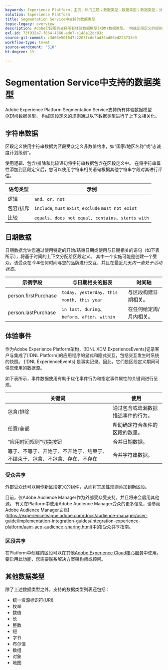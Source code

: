 ```yaml
---
keywords: Experience Platform；主页；热门主题；数据类型；数据类型；数据类型；分段数据类型；分段；分段服务；分段服务数据类型；
solution: Experience Platform
title: Segmentation Service中支持的数据类型
topic-legacy: overview
description: Adobe分段服务支持所有体验数据模型(XDM)数据类型。 构成区段定义的规则通过以下数据类型进行了上下文相关化。
exl-id: 73f932a7-f864-4566-ade7-c148a12dc83c
source-git-commit: c3d66e50f647c2203fcdd5ad36ad86ed223733e3
workflow-type: tm+mt
source-wordcount: '510'
ht-degree: 1%

---
```


# Segmentation Service中支持的数据类型

Adobe Experience Platform Segmentation Service支持所有体验数据模型(XDM)数据类型。 构成区段定义的规则通过以下数据类型进行了上下文相关化。

## 字符串数据

区段定义使用字符串数据为区段受众定义非数值约束，如“国家/地区名称”或“忠诚度计划级别”。

使用逻辑、包含/排除和比较语句将字符串数据包含在区段定义中。 在将字符串属性添加到区段定义后，您可以使用字符串相关语句根据其他字符串字段对其进行评估。

| 语句类型 | 示例 |
| -------------- | -------- |
| 逻辑 | `and`、`or`、`not` |
| 包容/排斥 | `include`,  `must` `exist`,  `exclude`  `must not exist` |
| 比较 | `equals`、`does not equal`、`contains`、`starts with` |

## 日期数据

日期数据允许您通过使用特定的开始/结束日期或使用与日期相关的语句（如下表所示），将基于时间的上下文分配给区段定义。 其中一个实施可能是创建一个受众，该受众在&#x200B;*今年*&#x200B;任何时间与您的品牌进行交互，并且在最近几天&#x200B;*内一直处于活动状态*。

| 示例字段 | 与日期相关的报表 | 时间轴 |
| ------------- | ------------------------ | --------- |
| person.firstPurchase | `today`、`yesterday`、`this month`、`this year` | 与区段构建日期相关。 |
| person.lastPurchase | `in last`、`during`、`before`、`after`、`within` | 在任何给定周/月内相关。 |

## 体验事件

作为Adobe Experience Platform架构，[!DNL XDM ExperienceEvents]记录客户与集成了[!DNL Platform]的应用程序的显式和隐式交互，包括交互发生时系统的快照。 [!DNL ExperienceEvents] 是事实记录。因此，它们是区段定义期间可供您使用的数据源。

如下表所示，事件数据使用有助于优化事件行为和指定事件属性的关键词进行呈现。

| 关键词 | 使用 |
| ------- | --- |
| 包含/排除 | 通过包含或遗漏数据描述事件的行为。 |
| 任意/全部 | 帮助确定符合条件的区段的数量。 |
| “应用时间规则”切换按钮 | 合并日期数据。 |
| 等于、不等于、开始于、不开始于、结束于、不结束于、包含、不包含、存在、不存在 | 合并字符串数据。 |

### 受众共享

外部受众还可以用作新区段定义的组件，从而将其属性规则添加到新区段。

目前，仅Adobe Audience Manager作为外部受众受支持，并且将来会启用其他源。 有关在Platform中使用Adobe Audience Manager受众的更多信息，请参阅Adobe Audience Manager文档](https://experienceleague.adobe.com/docs/audience-manager/user-guide/implementation-integration-guides/integration-experience-platform/aam-aep-audience-sharing.html)中的[受众共享指南。

### 区段共享

在Platform中创建的区段可以在其他[Adobe Experience Cloud核心服务](https://experienceleague.adobe.com/docs/core-services/interface/experience-cloud.html)中使用。 要启用此功能，您需要联系解决方案架构师或顾问。

## 其他数据类型

除了上述数据类型之外，支持的数据类型列表还包括：

- 统一资源标识符(URI)
- 枚举
- 数值
- 长
- 整数
- 短
- 字节
- 布尔值
- 数组
- 对象
- 地图
